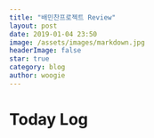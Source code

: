 ```yaml
---
title: "배민찬프로젝트 Review"
layout: post
date: 2019-01-04 23:50
image: /assets/images/markdown.jpg
headerImage: false
star: true
category: blog
author: woogie
---
```




# Today Log

